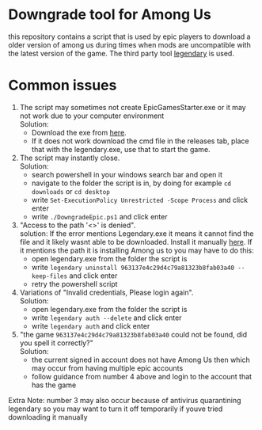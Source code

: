 # Downgrade tool for Among Us

this repository contains a script that is used by epic players to download a older version of among us during times when mods are uncompatible
with the latest version of the game. The third party tool [legendary](https://github.com/derrod/legendary) is used.

# Common issues

1. The script may sometimes not create EpicGamesStarter.exe or it may not work due to your computer environment
   <br> Solution:
      - Download the exe from [here](https://github.com/whichtwix/EpicGamesStarter/releases/latest). <br>
      - If it does not work download the cmd file in the releases tab, place that with the legendary.exe, use that to start the game.
3. The script may instantly close.
   <br> Solution:
    - search powershell in your windows search bar and open it <br>
    - navigate to the folder the script is in, by doing for example ```cd downloads``` or ```cd desktop``` <br>
    - write ```Set-ExecutionPolicy Unrestricted -Scope Process``` and click enter <br>
    - write ```./DowngradeEpic.ps1``` and click enter <br>
4. "Access to the path '<>' is denied".
   <br> solution: If the error mentions Legendary.exe it means it cannot find the file and it likely wasnt able to be downloaded. Install it manually [here](https://github.com/derrod/legendary/releases/latest).
   If it mentions the path it is installing Among us to you may have to do this:
     - open legendary.exe from the folder the script is
     - write ```legendary uninstall 963137e4c29d4c79a81323b8fab03a40 --keep-files``` and click enter
     - retry the powershell script
5. Variations of "Invalid credentials, Please login again".
   <br> Solution:
     - open legendary.exe from the folder the script is
     - write ```legendary auth --delete``` and click enter
     - write ```legendary auth``` and click enter
6. "the game `963137e4c29d4c79a81323b8fab03a40` could not be found, did you spell it correctly?"
   <br> Solution:
     - the current signed in account does not have Among Us then which may occur from having multiple epic accounts
     - follow guidance from number 4 above and login to the account that has the game

Extra Note: number 3 may also occur because of antivirus quarantining legendary so you may want to turn it off temporarily if youve tried downloading it manually
